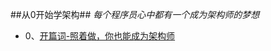 


##从0开始学架构##
*每个程序员心中都有一个成为架构师的梦想*

- 0、[开篇词-照着做，你也能成为架构师](https://github.com/fanglin108/blog/blob/master/architect/architect-0.md)
